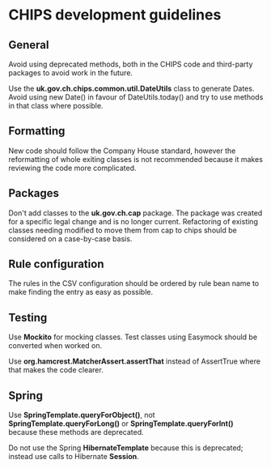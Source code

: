 # CHIPS development guidelines

## General

Avoid using deprecated methods, both in the CHIPS code and third-party packages to avoid work in the future.

Use the **uk.gov.ch.chips.common.util.DateUtils** class to generate Dates. Avoid using new Date() in favour of DateUtils.today() and try to use methods in that class where possible.

## Formatting

New code should follow the Company House standard, however the reformatting of whole exiting classes is not recommended because it makes reviewing the code more complicated.  

## Packages

Don't add classes to the **uk.gov.ch.cap** package. The package was created for a specific legal change and is no longer current. Refactoring of existing classes needing modified to move them from cap to chips should be considered on a case-by-case basis.

## Rule configuration

The rules in the CSV configuration should be ordered by rule bean name to make finding the entry as easy as possible.

## Testing

Use **Mockito** for mocking classes. Test classes using Easymock should be converted when worked on.

Use **org.hamcrest.MatcherAssert.assertThat** instead of AssertTrue where that makes the code clearer.

## Spring

Use **SpringTemplate.queryForObject()**, not **SpringTemplate.queryForLong()** or **SpringTemplate.queryForInt()** because these methods are deprecated.

Do not use the Spring **HibernateTemplate** because this is deprecated; instead use calls to Hibernate **Session**.
